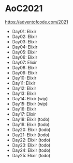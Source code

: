 # AoC2021
https://adventofcode.com/2021

- Day01: Elixir
- Day02: Elixir
- Day03: Elixir
- Day04: Elixir
- Day05: Elixir
- Day06: Elixir
- Day07: Elixir
- Day08: Elixir
- Day09: Elixir
- Day10: Elixir
- Day11: Elixir
- Day12: Elixir
- Day13: Elixir
- Day14: Elixir (wip)
- Day15: Elixir (wip)
- Day16: Elixir
- Day17: Elixir
- Day18: Elixir (todo)
- Day19: Elixir (todo)
- Day20: Elixir (todo)
- Day21: Elixir (todo)
- Day22: Elixir (todo)
- Day23: Elixir (todo)
- Day24: Elixir (todo)
- Day25: Elixir (todo)

